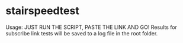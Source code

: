 # stairspeedtest
Usage: JUST RUN THE SCRIPT, PASTE THE LINK AND GO!
Results for subscribe link tests will be saved to a log file in the root folder.
